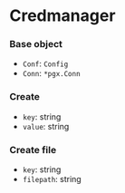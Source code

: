 # Credmanager

### Base object

- `Conf`:  `Config`
- `Conn`:  `*pgx.Conn`

### Create

- `key`: string
- `value`: string

### Create file

- `key`: string
- `filepath`: string
